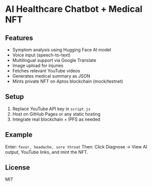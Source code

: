 # AI Healthcare Chatbot + Medical NFT

## Features
- Symptom analysis using Hugging Face AI model
- Voice input (speech-to-text)
- Multilingual support via Google Translate
- Image upload for injuries
- Fetches relevant YouTube videos
- Generates medical summary as JSON
- Mints private NFT on Aptos blockchain (mock/testnet)

## Setup
1. Replace YouTube API key in `script.js`
2. Host on GitHub Pages or any static hosting
3. Integrate real blockchain + IPFS as needed

## Example
Enter: `fever, headache, sore throat`
Then: Click Diagnose → View AI output, YouTube links, and mint the NFT.

## License
MIT